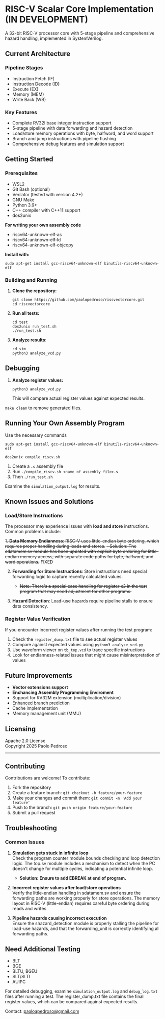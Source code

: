 # RISC-V Scalar Core Implementation (IN DEVELOPMENT)

A 32-bit RISC-V processor core with 5-stage pipeline and comprehensive hazard handling, implemented in SystemVerilog.

## Current Architecture

### Pipeline Stages
- Instruction Fetch (IF)
- Instruction Decode (ID)
- Execute (EX)
- Memory (MEM)
- Write Back (WB)

### Key Features
- Complete RV32I base integer instruction support
- 5-stage pipeline with data forwarding and hazard detection
- Load/store memory operations with byte, halfword, and word support
- Branch and jump instructions with pipeline flushing
- Comprehensive debug features and simulation support

## Getting Started

### Prerequisites
- WSL2
- Git Bash (optional)
- Verilator (tested with version 4.2+)
- GNU Make
- Python 3.6+
- C++ compiler with C++11 support
- dos2unix

**For writing your own assembly code**
- riscv64-unknown-elf-as
- riscv64-unknown-elf-ld
- riscv64-unknown-elf-objcopy

**Install with:**
```wsl
sudo apt-get install gcc-riscv64-unknown-elf binutils-riscv64-unknown-elf
```

### Building and Running

1. **Clone the repository:**
   ```wsl
   git clone https://github.com/paolopedroso/riscvectorcore.git
   cd riscvectorcore
   ```

2. **Run all tests:**
   ```wsl
   cd test
   dos2unix run_test.sh
   ./run_test.sh
   ```
   
3. **Analyze results:**
   ```wsl
   cd sim
   python3 analyze_vcd.py
   ```

## Debugging

1. **Analyze register values:**
   ```wsl
   python3 analyze_vcd.py
   ```
   This will compare actual register values against expected results.

`make clean` to remove generated files.

## Running Your Own Assembly Program
Use the necessary commands
```wsl
sudo apt-get install gcc-riscv64-unknown-elf binutils-riscv64-unknown-elf

dos2unix compile_riscv.sh
```
1. Create a `.s` assembly file
2. Run `./compile_riscv.sh <name of assembly file>.s`
3. Then `./run_test.sh`

Examine the `simulation_output.log` for results.

## Known Issues and Solutions

### Load/Store Instructions

The processor may experience issues with **load and store** instructions. Common problems include:

~~1. **Data Memory Endianness**: RISC-V uses little-endian byte ordering, which requires proper handling during loads and stores.~~
   ~~- Solution: The sdatamem.sv module has been updated with explicit byte ordering for little-endian memory access, with separate code paths for byte, halfword, and word operations.~~ FIXED

2. **Forwarding for Store Instructions**: Store instructions need special forwarding logic to capture recently calculated values.
   - ~~Note: There's a special case handling for register x3 in the test program that may need adjustment for other programs.~~

3. **Hazard Detection**: Load-use hazards require pipeline stalls to ensure data consistency.


### Register Value Verification

If you encounter incorrect register values after running the test program:

1. Check the `register_dump.txt` file to see actual register values
2. Compare against expected values using `python3 analyze_vcd.py`
3. Use waveform viewer on `tb_top.vcd` to trace specific instructions
4. Look for endianness-related issues that might cause misinterpretation of values

## Future Improvements

- **Vector extensions support**
- **Enchancing Assembly Programming Enviroment**
- Support for RV32M extension (multiplication/division)
- Enhanced branch prediction
- Cache implementation
- Memory management unit (MMU)

## Licensing

Apache 2.0 License  
Copyright 2025 Paolo Pedroso

---

## Contributing

Contributions are welcome! To contribute:

1. Fork the repository
2. Create a feature branch: `git checkout -b feature/your-feature`
3. Make your changes and commit them: `git commit -m 'Add your feature'`
4. Push to the branch: `git push origin feature/your-feature`
5. Submit a pull request

## Troubleshooting

### Common Issues

1. **Simulation gets stuck in infinite loop**  
   Check the program counter module bounds checking and loop detection logic. The top.sv module includes a mechanism to detect when the PC doesn't change for multiple cycles, indicating a potential infinite loop.
   - **Solution: Ensure to add EBREAK at end of program.**

2. **Incorrect register values after load/store operations**  
   Verify the little-endian handling in sdatamem.sv and ensure the forwarding paths are working properly for store operations. The memory layout in RISC-V (little-endian) requires careful byte ordering during reads and writes.

3. **Pipeline hazards causing incorrect execution**  
   Ensure the shazard_detection module is properly stalling the pipeline for load-use hazards, and that the forwarding_unit is correctly identifying all forwarding paths.

## Need Additional Testing
- BLT
- BGE
- BLTU, BGEU
- SLT/SLTI
- AUIPC

For detailed debugging, examine `simulation_output.log` and `debug_log.txt` files after running a test. The register_dump.txt file contains the final register values, which can be compared against expected results.

Contact: paoloapedroso@gmail.com